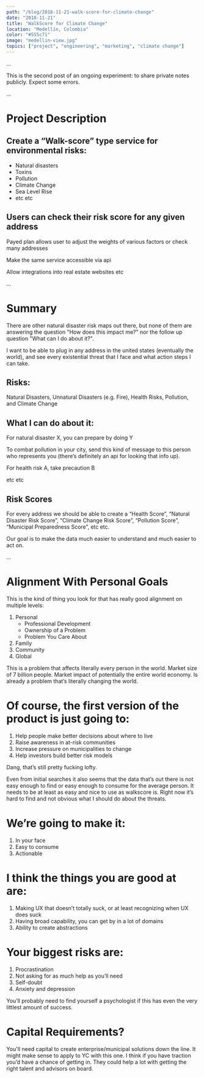 ```yaml
---
path: "/blog/2018-11-21-walk-score-for-climate-change"
date: "2018-11-21"
title: "WalkScore for Climate Change"
location: "Medellín, Colombia"
color: "#555c71"
image: "medellin-view.jpg"
topics: ["project", "engineering", "marketing", "climate change"]
---
```


...

This is the second post of an ongoing experiment: to share private notes publicly. Expect some errors.

...

# Project Description

## **Create a “Walk-score” type service for environmental risks:**

- Natural disasters
- Toxins
- Pollution
- Climate Change
- Sea Level Rise
- etc etc

## Users can check their risk score for any given address

Payed plan allows user to adjust the weights of various factors or check many addresses

Make the same service accessible via api

Allow integrations into real estate websites etc

...

# Summary

There are other natural disaster risk maps out there, but none of them are answering the question "How does this impact me?" nor the follow up question "What can I do about it?".

I want to be able to plug in any address in the united states (eventually the world), and see every existential threat that I face and what action steps I can take.

## Risks:

Natural Disasters, Unnatural Disasters (e.g. Fire), Health Risks, Pollution, and Climate Change

## What I can do about it:

For natural disaster X, you can prepare by doing Y

To combat pollution in your city, send this kind of message to this person who represents you (there’s definitely an api for looking that info up).

For health risk A, take precaution B

etc etc

## Risk Scores

For every address we should be able to create a “Health Score”, “Natural Disaster Risk Score”, “Climate Change Risk Score”, “Pollution Score”, “Municipal Preparedness Score”, etc etc.

Our goal is to make the data much easier to understand and much easier to act on.

...

# Alignment With Personal Goals

This is the kind of thing you look for that has really good alignment on multiple levels:

1.  Personal
    - Professional Development
    - Ownership of a Problem
    - Problem You Care About
2. Family
3. Community
4. Global

This is a problem that affects literally every person in the world. Market size of 7 billion people. Market impact of potentially the entire world economy. Is already a problem that’s literally changing the world.

# Of course, the first version of the product is just going to:

1. Help people make better decisions about where to live
2. Raise awareness in at-risk communities
3. Increase pressure on municipalities to change
4. Help investors build better risk models

Dang, that’s still pretty fucking lofty.

Even from initial searches it also seems that the data that’s out there is not easy enough to find or easy enough to consume for the average person. It needs to be at least as easy and nice to use as walkscore is. Right now it’s hard to find and not obvious what I should do about the threats.

# We’re going to make it:

1. In your face
2. Easy to consume
3. Actionable

# I think the things you are good at are:

1. Making UX that doesn’t totally suck, or at least recognizing when UX does suck
2. Having broad capability, you can get by in a lot of domains
3. Ability to create abstractions

# Your biggest risks are:

1. Procrastination
2. Not asking for as much help as you’ll need
3. Self-doubt
4. Anxiety and depression

You’ll probably need to find yourself a psychologist if this has even the very littlest amount of success.

# Capital Requirements?

You'll need capital to create enterprise/municipal solutions down the line. It might make sense to apply to YC with this one. I think if you have traction you’d have a chance of getting in. They could help a lot with getting the right talent and advisors on board.

